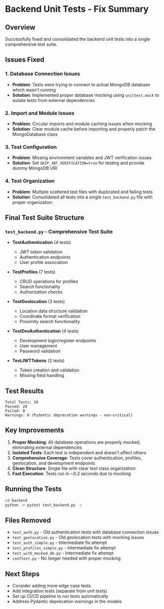 # Backend Unit Tests - Fix Summary

## Overview
Successfully fixed and consolidated the backend unit tests into a single comprehensive test suite.

## Issues Fixed

### 1. Database Connection Issues
- **Problem**: Tests were trying to connect to actual MongoDB database which wasn't running
- **Solution**: Implemented proper database mocking using `unittest.mock` to isolate tests from external dependencies

### 2. Import and Module Issues
- **Problem**: Circular imports and module caching issues when mocking
- **Solution**: Clear module cache before importing and properly patch the MongoDatabase class

### 3. Test Configuration
- **Problem**: Missing environment variables and JWT verification issues
- **Solution**: Set `SKIP_JWT_VERIFICATION=true` for testing and provide dummy MongoDB URI

### 4. Test Organization
- **Problem**: Multiple scattered test files with duplicated and failing tests
- **Solution**: Consolidated all tests into a single `test_backend.py` file with proper organization

## Final Test Suite Structure

### `test_backend.py` - Comprehensive Test Suite
- **TestAuthentication** (4 tests)
  - JWT token validation
  - Authentication endpoints
  - User profile association
  
- **TestProfiles** (7 tests)
  - CRUD operations for profiles
  - Search functionality
  - Authorization checks
  
- **TestGeolocation** (3 tests)
  - Location data structure validation
  - Coordinate format verification
  - Proximity search functionality
  
- **TestDevAuthentication** (4 tests)
  - Development login/register endpoints
  - User management
  - Password validation
  
- **TestJWTTokens** (2 tests)
  - Token creation and validation
  - Missing field handling

## Test Results
```
Total Tests: 20
Passed: 20
Failed: 0
Warnings: 6 (Pydantic deprecation warnings - non-critical)
```

## Key Improvements

1. **Proper Mocking**: All database operations are properly mocked, eliminating external dependencies
2. **Isolated Tests**: Each test is independent and doesn't affect others
3. **Comprehensive Coverage**: Tests cover authentication, profiles, geolocation, and development endpoints
4. **Clean Structure**: Single file with clear test class organization
5. **Fast Execution**: Tests run in ~0.2 seconds due to mocking

## Running the Tests

```bash
cd backend
python -m pytest test_backend.py -v
```

## Files Removed
- `test_auth.py` - Old authentication tests with database connection issues
- `test_geolocation.py` - Old geolocation tests with mocking issues
- `test_auth_simple.py` - Intermediate fix attempt
- `test_profiles_simple.py` - Intermediate fix attempt
- `test_with_mocked_db.py` - Intermediate fix attempt
- `conftest.py` - No longer needed with proper mocking

## Next Steps
- Consider adding more edge case tests
- Add integration tests (separate from unit tests)
- Set up CI/CD pipeline to run tests automatically
- Address Pydantic deprecation warnings in the models

